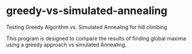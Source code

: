 # greedy-vs-simulated-annealing
Testing Greedy Algorithm vs. Simulated Annealing for hill climbing

This program is designed to compare the results of finding global maxima using a greedy approach vs simulated Annealing.